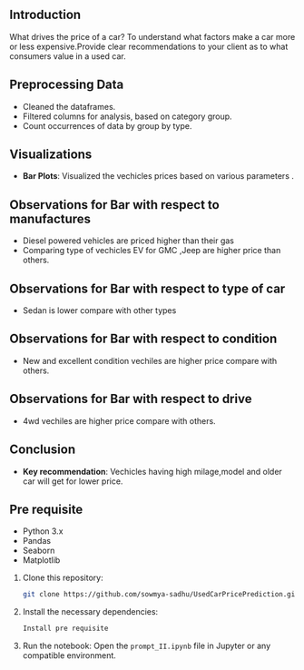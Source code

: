 ## Introduction

What drives the price of a car?
To understand what factors make a car more or less expensive.Provide clear recommendations to your client as to what consumers value in a used car.

## Preprocessing Data
- Cleaned the dataframes.
- Filtered columns for analysis, based on category group.
- Count occurrences of data by group by type.

## Visualizations
- **Bar Plots**: Visualized the vechicles prices based on various parameters .
  
## Observations for Bar with respect to manufactures 
- Diesel powered vehicles are priced higher than their gas
- Comparing type of vechicles EV for GMC ,Jeep are higher price than others.

## Observations for Bar with respect to type of car
- Sedan is lower compare with other types

## Observations for Bar with respect to condition
- New and excellent condition vechiles are higher price compare with others.

## Observations for Bar with respect to drive
-  4wd vechiles are higher price compare with others.

  ## Conclusion
- **Key recommendation**: Vechicles having high milage,model and older car will get for lower price.

## Pre requisite
- Python 3.x
- Pandas
- Seaborn
- Matplotlib

1. Clone this repository:  
   ```bash
   git clone https://github.com/sowmya-sadhu/UsedCarPricePrediction.git
2. Install the necessary dependencies:
   ```bash
   Install pre requisite
4. Run the notebook:
Open the `prompt_II.ipynb` file in Jupyter or any compatible environment.
